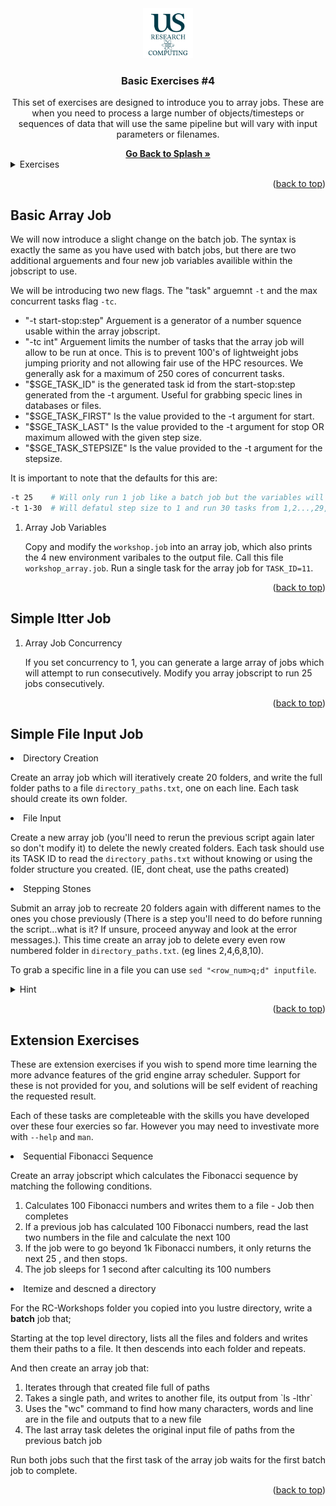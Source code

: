 <div id="top"></div>

<!-- PROJECT SHIELDS -->
<!--
*** I'm using markdown "reference style" links for readability.
*** Reference links are enclosed in brackets [ ] instead of parentheses ( ).
*** See the bottom of this document for the declaration of the reference variables
*** for contributors-url, forks-url, etc. This is an optional, concise syntax you may use.

[![Contributors][contributors-shield]][contributors-url]
[![Forks][forks-shield]][forks-url]
[![Stargazers][stars-shield]][stars-url]
[![Issues][issues-shield]][issues-url]



<!-- PROJECT LOGO -->

<div align="center">
  <a href="https://github.com/universityofsussex-its/RC-Workshops">
    <img src="../../../images/logo.png" alt="Logo" width="80" height="80">
  </a>

  <h3 align="center">Basic Exercises #4</h3>
  <p align="center">
    This set of exercises are designed to introduce you to array jobs. These are when you need to process a large number of objects/timesteps or sequences of data that will use the same pipeline but will vary with input parameters or filenames.
  </p>
    <a href="https://github.com/universityofsussex-its/RC-Workshops"><strong>Go Back to Splash »</strong></a>
    <br />
</div>
<!-- TABLE OF CONTENTS -->
<details>
  <summary>Exercises</summary>
  <ol>
    <li><a href="#basic-array-job">Basic Array Job</a></li>
    <li><a href="#simple-itter-job">Simple Itter Job</a></li>
    <li><a href="#simple-file-input-job">Simple File Input Job</a></li>
    <li><a href="#extension-exercises">Extension Exercises</a></li>
  </ol>
</details>

<p align="right">(<a href="#top">back to top</a>)</p>

## Basic Array Job

We will now introduce a slight change on the batch job. The syntax is exactly the same as you have used with batch jobs, but there are two additional arguements and four new job variables availible within the jobscript to use.



We will be introducing two new flags. The "task" arguemnt `-t` and the max concurrent tasks flag `-tc`.

<ul>
<li> "-t start-stop:step" Arguement is a generator of a number squence usable within the array jobscript. </li>
<li> "-tc int" Arguement limits the number of tasks that the array job will allow to be run at once. This is to prevent 100's of lightweight jobs jumping priority and not allowing fair use of the HPC resources. We generally ask for a maximum of 250 cores of concurrent tasks. </li>
<li> "$SGE_TASK_ID" is the generated task id from the start-stop:step generated from the -t argument. Useful for grabbing specic lines in databases or files. </li>
<li> "$SGE_TASK_FIRST" Is the value provided to the -t argument for start. </li>
<li> "$SGE_TASK_LAST" Is the value provided to the -t argument for stop OR maximum allowed with the given step size. </li>
<li> "$SGE_TASK_STEPSIZE" Is the value provided to the -t argument for the stepsize. </li>
</ul>

It is important to note that the defaults for this are:

```bash
-t 25    # Will only run 1 job like a batch job but the variables will be set that the SGE_TASK_ID is 25
-t 1-30  # Will defatul step size to 1 and run 30 tasks from 1,2...,29,30.
```

<ol>
<li> Array Job Variables </li>

Copy and modify the ``workshop.job`` into an array job, which also prints the 4 new environment varibales to the output file. Call this file ``workshop_array.job``. Run a single task for the array job for `TASK_ID=11`.
</ol>

<p align="right">(<a href="#top">back to top</a>)</p>

## Simple Itter Job

<ol>
<li> Array Job Concurrency </li>

If you set concurrency to 1, you can generate a large array of jobs which will attempt to run consecutively. Modify you array jobscript to run 25 jobs consecutively.

</ol>
<p align="right">(<a href="#top">back to top</a>)</p>

## Simple File Input Job

<li> Directory Creation </li>

Create an array job which will iteratively create 20 folders, and write the full folder paths to a file ``directory_paths.txt``, one on each line. Each task should create its own folder.

<li> File Input </li>

Create a new array job (you'll need to rerun the previous script again later so don't modify it) to delete the newly created folders. Each task should use its TASK ID to read the ``directory_paths.txt`` without knowing or using the folder structure you created. (IE, dont cheat, use the paths created)

<li> Stepping Stones </li>

Submit an array job to recreate 20 folders again with different names to the ones you chose previously (There is a step you'll need to do before running the script...what is it? If unsure, proceed anyway and look at the error messages.). This time create an array job to delete every even row numbered folder in ``directory_paths.txt``. (eg lines 2,4,6,8,10).

To grab a specific line in a file you can use `sed "<row_num>q;d" inputfile`. 

<details>
<summary>Hint</summary>

```bash
filepath_to_delete=$(sed "${SGE_TASK_ID}q;d" directory_paths.txt)
```

</details>

<p align="right">(<a href="#top">back to top</a>)</p>

## Extension Exercises

These are extension exercises if you wish to spend more time learning the more advance features of the grid engine array scheduler. Support for these is not provided for you, and solutions will be self evident of reaching the requested result. 

Each of these tasks are completeable with the skills you have developed over these four exercies so far. However you may need to investivate more with `--help` and `man`. 

<li> Sequential Fibonacci Sequence </li>

Create an array jobscript which calculates the Fibonacci sequence by matching the following conditions.
<ol>
<li> Calculates 100 Fibonacci numbers and writes them to a file - Job then completes </li>
<li> If a previous job has calculated 100 Fibonacci numbers, read the last two numbers in the file and calculate the next 100 </li>
<li> If the job were to go beyond 1k Fibonacci numbers, it only returns the next 25 , and then stops. </li>
<li> The job sleeps for 1 second after calculting its 100 numbers </li>
</ol>

<li> Itemize and descned a directory </li>

For the RC-Workshops folder you copied into you lustre directory, write a <strong>batch</strong> job that;

Starting at the top level directory, lists all the files and folders and writes them their paths to a file. It then descends into each folder and repeats.

And then create an array job that:
<ol>
<li> Iterates through that created file full of paths </li>
<li> Takes a single path, and writes to another file, its output from `ls -lthr`</li>
<li> Uses the "wc" command to find how many characters, words and line are in the file and outputs that to a new file </li>
<li> The last array task deletes the original input file of paths from the previous batch job </li>
</ol>

Run both jobs such that the first task of the array job waits for the first batch job to complete.


<p align="right">(<a href="#top">back to top</a>)</p>

<!-- MARKDOWN LINKS & IMAGES -->
<!-- https://www.markdownguide.org/basic-syntax/#reference-style-links -->
[contributors-shield]: https://img.shields.io/github/contributors/universityofsussex-its/RC-Workshops.svg?style=for-the-badge
[contributors-url]: https://github.com/universityofsussex-its/RC-Workshops/graphs/contributors
[forks-shield]: https://img.shields.io/github/forks/universityofsussex-its/RC-Workshops.svg?style=for-the-badge
[forks-url]: https://github.com/universityofsussex-its/RC-Workshops/network/members
[stars-shield]: https://img.shields.io/github/stars/universityofsussex-its/RC-Workshops.svg?style=for-the-badge
[stars-url]: https://github.com/universityofsussex-its/RC-Workshops/stargazers
[issues-shield]: https://img.shields.io/github/issues/universityofsussex-its/RC-Workshops.svg?style=for-the-badge
[issues-url]: https://github.com/universityofsussex-its/RC-Workshops/issues
